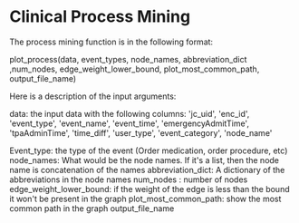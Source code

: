 # Clinical Process Mining

The process mining function is in the following format:

plot_process(data, event_types, node_names, abbreviation_dict ,num_nodes, edge_weight_lower_bound, plot_most_common_path, output_file_name)

Here is a description of the input arguments:

 data: the input data with the following columns:
 'jc_uid', 'enc_id', 'event_type', 'event_name', 'event_time',
      'emergencyAdmitTime', 'tpaAdminTime', 'time_diff', 'user_type',
       'event_category', 'node_name'


Event_type: the type of the event (Order medication, order procedure, etc)
node_names: What would be the node names. If it's a list, then the node name is concatenation of the names
abbreviation_dict: A dictionary of the abbreviations in the node names
num_nodes : number of nodes
edge_weight_lower_bound: if the weight of the edge is less than the bound it won't be present in the graph
plot_most_common_path: show the most common path in the graph 
output_file_name
